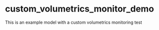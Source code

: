 # custom_volumetrics_monitor_demo
This is an example model with a custom volumetrics monitoring test
